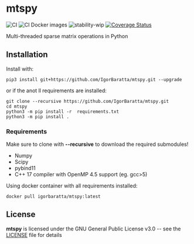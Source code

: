 # mtspy

![CI](https://github.com/IgorBaratta/mtspy/workflows/CI/badge.svg)
![CI Docker images](https://img.shields.io/docker/cloud/build/igorbaratta/mtspy)
![stability-wip](https://img.shields.io/badge/stability-work_in_progress-lightgrey.svg)
[![Coverage Status](https://coveralls.io/repos/github/IgorBaratta/mtspy/badge.svg?branch=master)](https://coveralls.io/github/IgorBaratta/mtspy?branch=master)

Multi-threaded sparse matrix operations in Python

## Installation

Install with:

```shell
pip3 install git+https://github.com/IgorBaratta/mtspy.git --upgrade
```

or if the anot ll requirements are installed:

```shell
git clone --recursive https://github.com/IgorBaratta/mtspy.git
cd mtspy
python3 -m pip install -r  requirements.txt
python3 -m pip install .
```

### Requirements

Make sure to clone with **--recursive** to download the required submodules!

- Numpy
- Scipy
- pybind11
- C++ 17 compiler with OpenMP 4.5 support (eg. gcc>5) 

Using docker container with all requirements installed:

```shell
docker pull igorbaratta/mtspy:latest
```

## License

 **mtspy** is licensed under the GNU General Public License v3.0 -- see the [LICENSE](LICENSE) file for details
